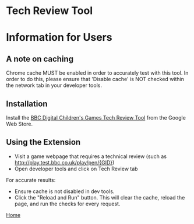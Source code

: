 # Tech Review Tool

# Information for Users

## A note on caching
Chrome cache MUST be enabled in order to accurately test with this tool. In order to do this, please ensure that 'Disable cache' is NOT checked within the network tab in your developer tools.

## Installation

Install the [BBC Digital Children's Games Tech Review Tool](https://chrome.google.com/webstore/detail/bbc-digital-childrens-gam/obhojgkahkhapohjnijhehgfkpceogcb) from the Google Web Store.


## Using the Extension

* Visit a game webpage that requires a technical review (such as http://play.test.bbc.co.uk/play/pen/{GID})
* Open developer tools and click on Tech Review tab

For accurate results:

* Ensure cache is not disabled in dev tools.
* Click the "Reload and Run" button. This will clear the cache, reload the page, and run the checks for every request.

[Home](../README.md)
